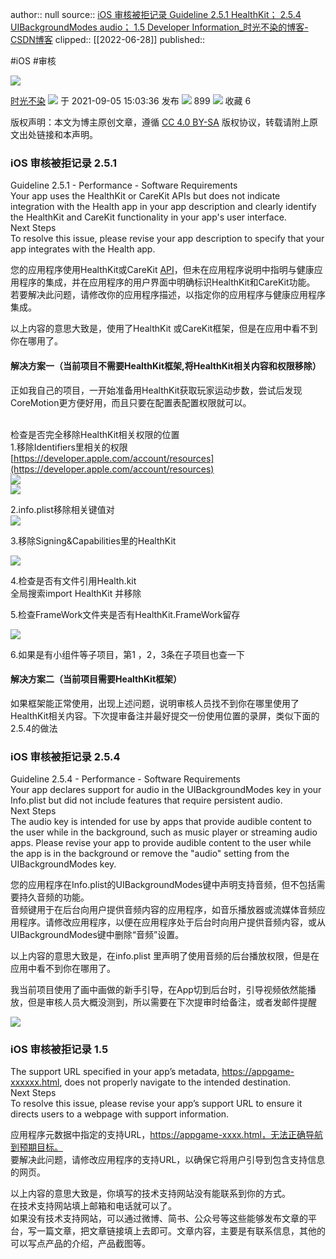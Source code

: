 author:: null
source:: [iOS 审核被拒记录 Guideline 2.5.1 HealthKit； 2.5.4 UIBackgroundModes audio； 1.5 Developer Information_时光不染的博客-CSDN博客](https://blog.csdn.net/hzhnzmyz/article/details/120024604)
clipped:: [[2022-06-28]]
published:: 

#iOS #审核

![](https://csdnimg.cn/release/blogv2/dist/pc/img/original.png)

[时光不染](https://blog.csdn.net/hzhnzmyz) ![](https://csdnimg.cn/release/blogv2/dist/pc/img/newCurrentTime2.png) 于 2021-09-05 15:03:36 发布 ![](https://csdnimg.cn/release/blogv2/dist/pc/img/articleReadEyes2.png) 899 ![](https://csdnimg.cn/release/blogv2/dist/pc/img/tobarCollect2.png) 收藏  6 

版权声明：本文为博主原创文章，遵循 [CC 4.0 BY-SA](http://creativecommons.org/licenses/by-sa/4.0/) 版权协议，转载请附上原文出处链接和本声明。

### iOS 审核被拒记录 2.5.1

Guideline 2.5.1 - Performance - Software Requirements  
Your app uses the HealthKit or CareKit APIs but does not indicate integration with the Health app in your app description and clearly identify the HealthKit and CareKit functionality in your app's user interface.  
Next Steps  
To resolve this issue, please revise your app description to specify that your app integrates with the Health app.

您的应用程序使用HealthKit或CareKit [API](https://so.csdn.net/so/search?q=API&spm=1001.2101.3001.7020)，但未在应用程序说明中指明与健康应用程序的集成，并在应用程序的用户界面中明确标识HealthKit和CareKit功能。  
若要解决此问题，请修改你的应用程序描述，以指定你的应用程序与健康应用程序集成。

以上内容的意思大致是，使用了HealthKit 或CareKit框架，但是在应用中看不到你在哪用了。

#### 解决方案一（当前项目不需要HealthKit框架,将HealthKit相关内容和权限移除）

正如我自己的项目，一开始准备用HealthKit获取玩家运动步数，尝试后发现CoreMotion更方便好用，而且只要在配置表配置权限就可以。  
 

检查是否完全移除HealthKit相关权限的位置  
1.移除Identifiers里相关的权限  
[https://developer.apple.com/account/resources](https://developer.apple.com/account/resources)  
![](https://img-blog.csdnimg.cn/fb25acc2518b479e86ae084f698e637c.png)  
![](https://img-blog.csdnimg.cn/8aaf85c47a87497982a31265ea642fe0.png)

2.info.plist移除相关键值对  
![](https://img-blog.csdnimg.cn/f6d973ce36af49b7923e4efc04791a30.png)

3.移除Signing&Capabilities里的HealthKit

![](https://img-blog.csdnimg.cn/8928e621baa6490ea12658723f80b34d.png)

4.检查是否有文件引用Health.kit  
全局搜索import HealthKit 并移除

5.检查FrameWork文件夹是否有HealthKit.FrameWork留存

![](https://img-blog.csdnimg.cn/63c02946b0c74df484ce94f678fada6e.png)

6.如果是有小组件等子项目，第1 ，2，3条在子项目也查一下

#### 解决方案二（当前项目需要HealthKit框架）

如果框架能正常使用，出现上述问题，说明审核人员找不到你在哪里使用了HealthKit相关内容。下次提审备注并最好提交一份使用位置的录屏，类似下面的2.5.4的做法

### iOS 审核被拒记录 2.5.4

Guideline 2.5.4 - Performance - Software Requirements  
Your app declares support for audio in the UIBackgroundModes key in your Info.plist but did not include features that require persistent audio.  
Next Steps  
The audio key is intended for use by apps that provide audible content to the user while in the background, such as music player or streaming audio apps. Please revise your app to provide audible content to the user while the app is in the background or remove the "audio" setting from the UIBackgroundModes key.

您的应用程序在Info.plist的UIBackgroundModes键中声明支持音频，但不包括需要持久音频的功能。  
音频键用于在后台向用户提供音频内容的应用程序，如音乐播放器或流媒体音频应用程序。请修改应用程序，以便在应用程序处于后台时向用户提供音频内容，或从UIBackgroundModes键中删除“音频”设置。

以上内容的意思大致是，在info.plist 里声明了使用音频的后台播放权限，但是在应用中看不到你在哪用了。

我当前项目使用了画中画做的新手引导，在App切到后台时，引导视频依然能播放，但是审核人员大概没测到，所以需要在下次提审时给备注，或者发邮件提醒

![](https://img-blog.csdnimg.cn/4a499d42bb7341ac90639742481f5e31.png)

### iOS 审核被拒记录 1.5

The support URL specified in your app’s metadata, https://appgame-xxxxxx.html, does not properly navigate to the intended destination.  
Next Steps  
To resolve this issue, please revise your app’s support URL to ensure it directs users to a webpage with support information.

应用程序元数据中指定的支持URL，https://appgame-xxxx.html，无法正确导航到预期目标。  
要解决此问题，请修改应用程序的支持URL，以确保它将用户引导到包含支持信息的网页。

以上内容的意思大致是，你填写的技术支持网站没有能联系到你的方式。  
在技术支持网站填上邮箱和电话就可以了。  
如果没有技术支持网站，可以通过微博、简书、公众号等这些能够发布文章的平台，写一篇文章，把文章链接填上去即可。文章内容，主要是有联系信息，其他的可以写点产品的介绍，产品截图等。
